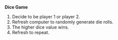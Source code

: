 **Dice Game**

1. Decide to be player 1 or player 2.
2. Refresh computer to randomly generate die rolls.
3. The higher dice value wins.
4. Refresh to repeat.
